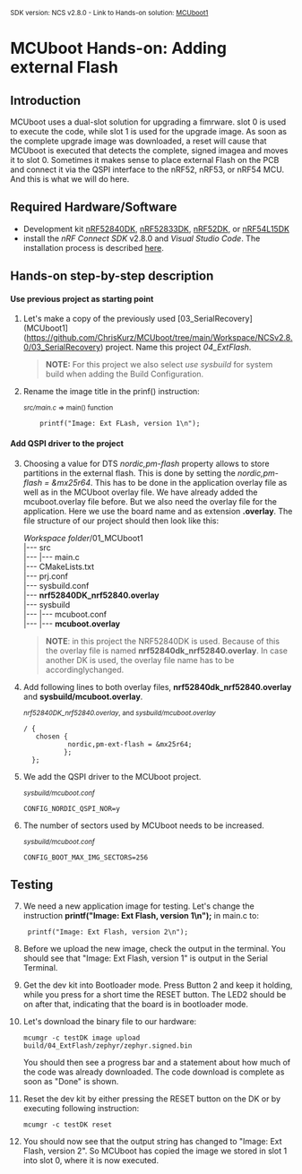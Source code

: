 <sup>SDK version: NCS v2.8.0 - Link to Hands-on solution: [MCUboot1](https://github.com/ChrisKurz/MCUboot/tree/main/Workspace/NCSv2.8.0/04_extFlash)</sup>

# MCUboot Hands-on:  Adding external Flash

## Introduction
MCUboot uses a dual-slot solution for upgrading a fimrware. slot 0 is used to execute the code, while slot 1 is used for the upgrade image. As soon as the complete upgrade image was downloaded, a reset will cause that MCUboot is executed that detects the complete, signed imagea and moves it to slot 0. Sometimes it makes sense to place external Flash on the PCB and connect it via the QSPI interface to the nRF52, nRF53, or nRF54 MCU. And this is what we will do here.


## Required Hardware/Software
- Development kit [nRF52840DK](https://www.nordicsemi.com/Products/Development-hardware/nRF52840-DK), [nRF52833DK](https://www.nordicsemi.com/Products/Development-hardware/nRF52833-DK), [nRF52DK](https://www.nordicsemi.com/Products/Development-hardware/nrf52-dk), or [nRF54L15DK](https://www.nordicsemi.com/Products/Development-hardware/nRF54L15-DK)
- install the _nRF Connect SDK_ v2.8.0 and _Visual Studio Code_. The installation process is described [here](https://academy.nordicsemi.com/courses/nrf-connect-sdk-fundamentals/lessons/lesson-1-nrf-connect-sdk-introduction/topic/exercise-1-1/).


## Hands-on step-by-step description 

#### Use previous project as starting point

1) Let's make a copy of the previously used [03_SerialRecovery](MCUboot1](https://github.com/ChrisKurz/MCUboot/tree/main/Workspace/NCSv2.8.0/03_SerialRecovery) project. Name this project _04_ExtFlash_.
  
   > **NOTE:** For this project we also select _use sysbuild_ for system build when adding the Build Configuration.

2) Rename the image title in the prinf() instruction:

	<sup>_src/main.c_ => main() function</sup>

           printf("Image: Ext FLash, version 1\n");

#### Add QSPI driver to the project

3) Choosing a value for DTS _nordic,pm-flash_ property allows to store partitions in the external flash. This is done by setting the _nordic,pm-flash = &mx25r64_. This has to be done in the application overlay file as well as in the MCUboot overlay file. We have already added the mcuboot.overlay file before. But we also need the overlay file for the application. Here we use the board name and as extension __.overlay__. The file structure of our project should then look like this:

    _Workspace folder_/01_MCUboot1<br>
    |--- src<br>
    |--- |--- main.c<br>
    |--- CMakeLists.txt<br>
    |--- prj.conf<br>
    |--- sysbuild.conf<br>
    |--- **nrf52840DK_nrf52840.overlay**<br>
    |--- sysbuild<br>
    |--- |--- mcuboot.conf<br>
    |--- |--- **mcuboot.overlay** 

   > **NOTE**: in this project the NRF52840DK is used. Because of this the overlay file is named __nrf52840dk_nrf52840.overlay__. In case another DK is used, the overlay file name has to be accordinglychanged.

4) Add following lines to both overlay files, **nrf52840dk_nrf52840.overlay** and **sysbuild/mcuboot.overlay**.

	<sup>_nrf52840DK_nrf52840.overlay_, and _sysbuild/mcuboot.overlay_</sup>

       / {
          chosen {
                  nordic,pm-ext-flash = &mx25r64;
                 };
         };

5) We add the QSPI driver to the MCUboot project.

	<sup>_sysbuild/mcuboot.conf_</sup>

       CONFIG_NORDIC_QSPI_NOR=y

6) The number of sectors used by MCUboot needs to be increased.

	<sup>_sysbuild/mcuboot.conf_</sup>

       CONFIG_BOOT_MAX_IMG_SECTORS=256

## Testing

7) We need a new application image for testing. Let's change the instruction __printf("Image: Ext Flash, version 1\n");__ in main.c to:

        printf("Image: Ext Flash, version 2\n");

8) Before we upload the new image, check the output in the terminal. You should see that "Image: Ext Flash, version 1" is output in the Serial Terminal.

9) Get the dev kit into Bootloader mode. Press Button 2 and keep it holding, while you press for a short time the RESET button. The LED2 should be on after that, indicating that the board is in bootloader mode. 

18) Let's download the binary file to our hardware:

        mcumgr -c testDK image upload build/04_ExtFlash/zephyr/zephyr.signed.bin

    You should then see a progress bar and a statement about how much of the code was already downloaded. The code download is complete as soon as "Done" is shown.

19) Reset the dev kit by either pressing the RESET button on the DK or by executing following instruction:

        mcumgr -c testDK reset

20) You should now see that the output string has changed to "Image: Ext Flash, version 2". So MCUboot has copied the image we stored in slot 1 into slot 0, where it is now executed.
